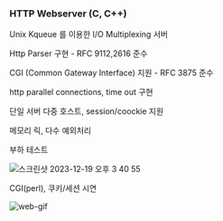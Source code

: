 ### HTTP Webserver (C, C++)

Unix Kqueue 를 이용한 I/O Multiplexing 서버

Http Parser 구현 - RFC 9112,2616 준수

CGI (Common Gateway Interface) 지원 - RFC 3875 준수

http parallel connections, time out 구현

단일 서버 다중 호스트, session/coockie 지원

메모리 릭, 다수 예외처리

부하 테스트 

![스크린샷 2023-12-19 오후 3 40 55](https://github.com/insubkim/Http-Server/assets/37211885/145a196e-8b0f-4253-ab8a-5776530f50ca)

CGI(perl), 쿠키/세션 시연

![web-gif](https://github.com/insubkim/Http-Server/assets/37211885/b59be90c-9d15-40dc-a63e-680219974f40)
